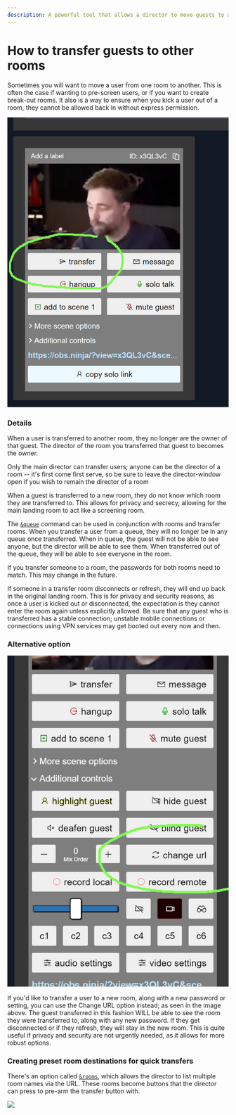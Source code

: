 ```yaml
---
description: A powerful tool that allows a director to move guests to a different room
---
```


# How to transfer guests to other rooms

Sometimes you will want to move a user from one room to another. This is often the case if wanting to pre-screen users, or if you want to create break-out rooms. It also is a way to ensure when you kick a user out of a room, they cannot be allowed back in without express permission.

![The transfer room button appears as an option for each guest](<../../.gitbook/assets/image (2) (1) (1).png>)

### Details

When a user is transferred to another room, they no longer are the owner of that guest. The director of the room you transferred that guest to becomes the owner.

Only the main director can transfer users; anyone can be the director of a room -- it's first come first serve, so be sure to leave the director-window open if you wish to remain the director of a room

When a guest is transferred to a new room, they do not know which room they are transferred to. This allows for privacy and secrecy, allowing for the main landing room to act like a screening room.

The [`&queue`](../../general-settings/queue.md) command can be used in conjunction with rooms and transfer rooms. When you transfer a user from a queue, they will no longer be in any queue once transferred. When in queue, the guest will not be able to see anyone, but the director will be able to see them. When transferred out of the queue, they will be able to see everyone in the room.

If you transfer someone to a room, the passwords for both rooms need to match. This may change in the future.

If someone in a transfer room disconnects or refresh, they will end up back in the original landing room. This is for privacy and security reasons, as once a user is kicked out or disconnected, the expectation is they cannot enter the room again unless explicitly allowed. Be sure that any guest who is transferred has a stable connection; unstable mobile connections or connections using VPN services may get booted out every now and then.

### Alternative option

![An alternative to the transfer feature is the change URL function.](<../../.gitbook/assets/image (3) (1) (1).png>)

If you'd like to transfer a user to a new room, along with a new password or setting, you can use the Change URL option instead; as seen in the image above. The guest transferred in this fashion WILL be able to see the room they were transferred to, along with any new password. If they get disconnected or if they refresh, they will stay in the new room. This is quite useful if privacy and security are not urgently needed, as it allows for more robust options.

### Creating preset room destinations for quick transfers

There's an option called [`&rooms`](../../director-settings/rooms.md), which allows the director to list multiple room names via the URL. These rooms become buttons that the director can press to pre-arm the transfer button with.&#x20;

![](<../../.gitbook/assets/image (130) (1).png>)
